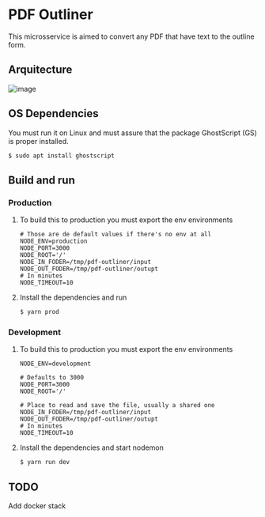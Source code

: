 # PDF Outliner

This microsservice is aimed to convert any PDF that have text to the outline form.

## Arquitecture


![image](https://user-images.githubusercontent.com/1340046/195879934-f9ca1045-ed27-4092-947a-d5b85fcdc69e.png)


## OS Dependencies

You must run it on Linux and must assure that the package GhostScript (GS) is proper installed.
```bash
$ sudo apt install ghostscript
```

## Build and run

### Production

1. To build this to production you must export the env environments
    ```dotenv
    # Those are de default values if there's no env at all
    NODE_ENV=production
    NODE_PORT=3000
    NODE_ROOT='/'
    NODE_IN_FODER=/tmp/pdf-outliner/input
    NODE_OUT_FODER=/tmp/pdf-outliner/outupt
    # In minutes
    NODE_TIMEOUT=10
    ```

2. Install the dependencies and run
    ```bash
    $ yarn prod
    ```

### Development
1. To build this to production you must export the env environments
    ```dotenv
    NODE_ENV=development

    # Defaults to 3000
    NODE_PORT=3000
    NODE_ROOT='/'

    # Place to read and save the file, usually a shared one
    NODE_IN_FODER=/tmp/pdf-outliner/input
    NODE_OUT_FODER=/tmp/pdf-outliner/outupt
    # In minutes
    NODE_TIMEOUT=10
    ```

2. Install the dependencies and start nodemon
    ```bash
    $ yarn run dev
    ```

## TODO

Add docker stack
